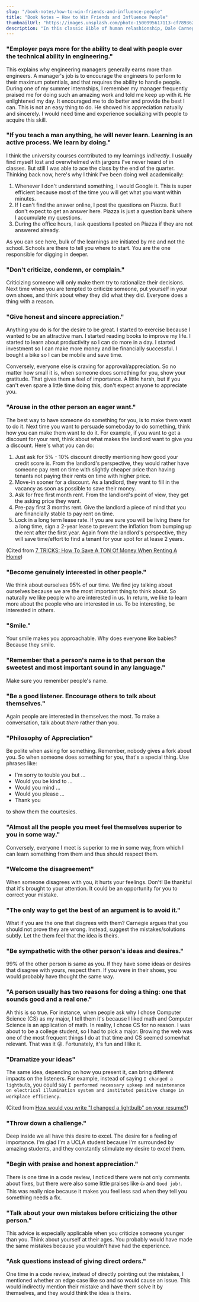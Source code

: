 ```yaml
---
slug: "/book-notes/how-to-win-friends-and-influence-people"
title: "Book Notes — How to Win Friends and Influence People"
thumbnailUrl: "https://images.unsplash.com/photo-1500995617113-cf789362a3e1?ixlib=rb-1.2.1&ixid=eyJhcHBfaWQiOjEyMDd9&auto=format&fit=crop&w=1650&q=80"
description: "In this classic Bible of human relashionship, Dale Carnegie discusses the principles everyone must follow to maintain good relashionships with people. Below is the list of quotes that stuck with my heart."
---
```


### "Employer pays more for the ability to deal with people over the technical ability in engineering."

This explains why engineering managers generally earns more than engineers. A manager's job is to encourage the engineers to perform to their maximum potentials, and that requires the ability to handle people. During one of my summer internships, I remember my manager frequently praised me for doing such an amazing work and told me keep up with it. He enlightened my day. It encouraged me to do better and provide the best I can. This is not an easy thing to do. He showed his appreciation natually and sincerely. I would need time and experience socializing with people to acquire this skill.

### "If you teach a man anything, he will never learn. Learning is an active process. We learn by doing."

I think the university courses contributed to my learnings _indirectly_. I usually find myself lost and overwhelmed with jargons I've never heard of in classes. But still I was able to ace the class by the end of the quarter. Thinking back now, here's why I think I've been doing well academically:

1. Whenever I don't understand something, I would Google it. This is super efficient because most of the time you will get what you want within minutes.
2. If I can't find the answer online, I post the questions on Piazza. But I don't expect to get an answer here. Piazza is just a question bank where I accumulate my questions.
3. During the office hours, I ask questions I posted on Piazza if they are not answered already.

As you can see here, bulk of the learnings are initiated by me and not the school. Schools are there to tell you where to start. You are the one responsible for digging in deeper.

### "Don't criticize, condemn, or complain."

Criticizing someone will only make them try to rationalize their decisions. Next time when you are tempted to criticize someone, put yourself in your own shoes, and think about whey they did what they did. Everyone does a thing with a reason.

### "Give honest and sincere appreciation."

Anything you do is for the desire to be great. I started to exercise because I wanted to be an attractive man. I started reading books to improve my life. I started to learn about productivity so I can do more in a day. I started investment so I can make more money and be financially successful. I bought a bike so I can be mobile and save time.

Conversely, everyone else is craving for approval/appreciation. So no matter how small it is, when someone does something for you, show your gratitude. That gives them a feel of importance. A little harsh, but if you can't even spare a little time doing this, don't expect anyone to appreciate you.

### "Arouse in the other person an eager want."

The best way to have someone do something for you, is to make them want to do it. Next time you want to persuade someboday to do something, think how you can make them want to do it. For example, if you want to get a discount for your rent, think about what makes the landlord want to give you a discount. Here's what you can do:

1. Just ask for 5% - 10% discount directly mentioning how good your credit score is. From the landlord's perspective, they would rather have someone pay rent on time with slightly cheaper price than having tenants not paying their rents on time with higher price.
2. Move-in sooner for a discount. As a landlord, they want to fill in the vacancy as soon as possible to save their money.
3. Ask for free first month rent. From the landlord's point of view, they get the asking price they want.
4. Pre-pay first 3 months rent. Give the landlord a piece of mind that you are financially stable to pay rent on time.
5. Lock in a long term lease rate. If you are sure you will be living there for a long time, sign a 2-year lease to prevent the inflation from bumping up the rent after the first year. Again from the landlord's perspective, they will save time/effort to find a tenant for your spot for at lease 2 years.

(Cited from [7 TRICKS: How To Save A TON Of Money When Renting A Home](https://www.youtube.com/watch?v=u8zc2AvYqcE&ab_channel=GrahamStephan))

### "Become genuinely interested in other people."

We think about ourselves 95% of our time. We find joy talking about ourselves because we are the most important thing to think about. So naturally we like people who are interested in us. In return, we like to learn more about the people who are interested in us. To be interesting, be interested in others.

### "Smile."

Your smile makes you approachable. Why does everyone like babies? Because they smile.

### "Remember that a person's name is to that person the sweetest and most important sound in any language."

Make sure you remember people's name.

### "Be a good listener. Encourage others to talk about themselves."

Again people are interested in themselves the most. To make a conversation, talk about _them_ rather than you.

### "Philosophy of Appreciation"

Be polite when asking for something. Remember, nobody gives a fork about you. So when someone does something for you, that's a special thing. Use phrases like:

- I'm sorry to touble you but ...
- Would you be kind to ...
- Would you mind ...
- Would you please ...
- Thank you

to show them the courtesies.

### "Almost all the people you meet feel themselves superior to you in some way."

Conversely, everyone I meet is superior to me in some way, from which I can learn something from them and thus should respect them.

### "Welcome the disagreement"

When someone disagrees with you, it hurts your feelings. Don't! Be thankful that it's brought to your attention. It could be an opportunity for you to correct your mistake.

### "The only way to get the best of an argument is to avoid it."

What if you are the one that disgrees with them? Carnegie argues that you should not prove they are wrong. Instead, suggest the mistakes/solutions subtly. Let the them feel that the idea is theirs.

### "Be sympathetic with the other person's ideas and desires."

99% of the other person is same as you. If they have some ideas or desires that disagree with yours, respect them. If you were in their shoes, you would probably have thought the same way.

### "A person usually has two reasons for doing a thing: one that sounds good and a real one."

Ah this is so true. For instance, when people ask why I chose Computer Science (CS) as my major, I tell them it's because I liked math and Computer Science is an application of math. In reality, I chose CS for no reason. I was about to be a college student, so I had to pick a major. Browing the web was one of the most frequent things I do at that time and CS seemed somewhat relevant. That was it 😛. Fortunately, it's fun and I like it.

### "Dramatize your ideas"

The same idea, depending on how you present it, can bring different impacts on the listeners. For example, instead of saying `I changed a lightbulb`, you could say `I performed necessary upkeep and maintenance on electrical illumination system and instituted positive change in workplace efficiency`.

(Cited from [How would you write "I changed a lightbulb" on your resume?](https://www.reddit.com/r/AskReddit/comments/d1cqdv/how_would_you_write_i_changed_a_lightbulb_on_your/))

### "Throw down a challenge."

Deep inside we all have this desire to excel. The desire for a feeling of importance. I'm glad I'm a UCLA student because I'm surrounded by amazing students, and they constantly stimulate my desire to excel them.

### "Begin with praise and honest appreciation."

There is one time in a code review, I noticed there were not only comments about fixes, but there were also some little praises like `👍` and `Good job!`. This was really nice because it makes you feel less sad when they tell you something needs a fix.

### "Talk about your own mistakes before criticizing the other person."

This advice is especially applicable when you criticize someone younger than you. Think about yourself at their ages. You probably would have made the same mistakes because you wouldn't have had the experience.

### "Ask questions instead of giving direct orders."

One time in a code review, instead of directly pointing out the mistakes, I mentioned whether an edge case like so and so would cause an issue. This would indirectly mention their mistake and have them solve it by themselves, and they would think the idea is theirs.
